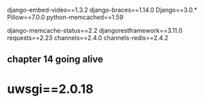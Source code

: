django-embed-video==1.3.2
django-braces==1.14.0
Django==3.0.*
Pillow==7.0.0
python-memcached==1.59

django-memcache-status==2.2
djangorestframework==3.11.0
requests==2.23
channels==2.4.0
channels-redis==2.4.2

## chapter 14 going alive
# uwsgi==2.0.18